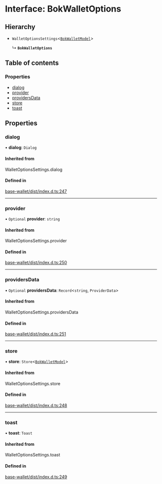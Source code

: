 # Interface: BokWalletOptions

## Hierarchy

- `WalletOptionsSettings`<[`BokWalletModel`](BokWalletModel.md)\>

  ↳ **`BokWalletOptions`**

## Table of contents

### Properties

- [dialog](BokWalletOptions.md#dialog)
- [provider](BokWalletOptions.md#provider)
- [providersData](BokWalletOptions.md#providersdata)
- [store](BokWalletOptions.md#store)
- [toast](BokWalletOptions.md#toast)

## Properties

### dialog

• **dialog**: `Dialog`

#### Inherited from

WalletOptionsSettings.dialog

#### Defined in

[base-wallet/dist/index.d.ts:247](https://gitlab.com/i3-market/code/wp3/t3.2/i3m-wallet-monorepo/-/blob/a824401/packages/base-wallet/dist/index.d.ts#L247)

___

### provider

• `Optional` **provider**: `string`

#### Inherited from

WalletOptionsSettings.provider

#### Defined in

[base-wallet/dist/index.d.ts:250](https://gitlab.com/i3-market/code/wp3/t3.2/i3m-wallet-monorepo/-/blob/a824401/packages/base-wallet/dist/index.d.ts#L250)

___

### providersData

• `Optional` **providersData**: `Record`<`string`, `ProviderData`\>

#### Inherited from

WalletOptionsSettings.providersData

#### Defined in

[base-wallet/dist/index.d.ts:251](https://gitlab.com/i3-market/code/wp3/t3.2/i3m-wallet-monorepo/-/blob/a824401/packages/base-wallet/dist/index.d.ts#L251)

___

### store

• **store**: `Store`<[`BokWalletModel`](BokWalletModel.md)\>

#### Inherited from

WalletOptionsSettings.store

#### Defined in

[base-wallet/dist/index.d.ts:248](https://gitlab.com/i3-market/code/wp3/t3.2/i3m-wallet-monorepo/-/blob/a824401/packages/base-wallet/dist/index.d.ts#L248)

___

### toast

• **toast**: `Toast`

#### Inherited from

WalletOptionsSettings.toast

#### Defined in

[base-wallet/dist/index.d.ts:249](https://gitlab.com/i3-market/code/wp3/t3.2/i3m-wallet-monorepo/-/blob/a824401/packages/base-wallet/dist/index.d.ts#L249)
